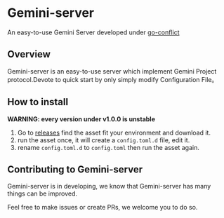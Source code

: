 # Gemini-server

An easy-to-use Gemini Server developed under [go-conflict](https://github.com/go-conflict/conflict)

## Overview

Gemini-server is an easy-to-use server which implement Gemini Project protocol.Devote to quick start by only simply modify Configuration File。

## How to install

**WARNING: every version under v1.0.0 is unstable**

1. Go to [releases](https://github.com/lmx-Hexagram/gemini-server/releases) find the asset fit your environment and download it.
2. run the asset once, it will create a `config.toml.d` file, edit it.
3. rename `config.toml.d` to `config.toml` then run the asset again.

## Contributing to Gemini-server

Gemini-server is in developing, we know that Gemini-server has many things can be improved.

Feel free to make issues or create PRs, we welcome you to do so.